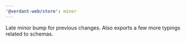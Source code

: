 ```yaml
---
'@verdant-web/store': minor
---
```


Late minor bump for previous changes. Also exports a few more typings related to schemas.
